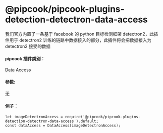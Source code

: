 # @pipcook/pipcook-plugins-detection-detectron-data-access

我们官方内置了一条基于 facebook 的 python 目标检测框架 detectron2，此插件用于 detectron2 训练的链路中数据接入的部分，此插件将会把数据接入为 detectron2 接受的数据

<a name="klNlr"></a>
#### pipcook 插件类别：
Data Access

<a name="xzxwP"></a>
#### 参数: 
无

<a name="dp5l1"></a>
#### 例子：

```
let imageDetectronAccess = require('@pipcook/pipcook-plugins-detection-detectron-data-access').default;
const dataAccess = DataAccess(imageDetectronAccess);
```


